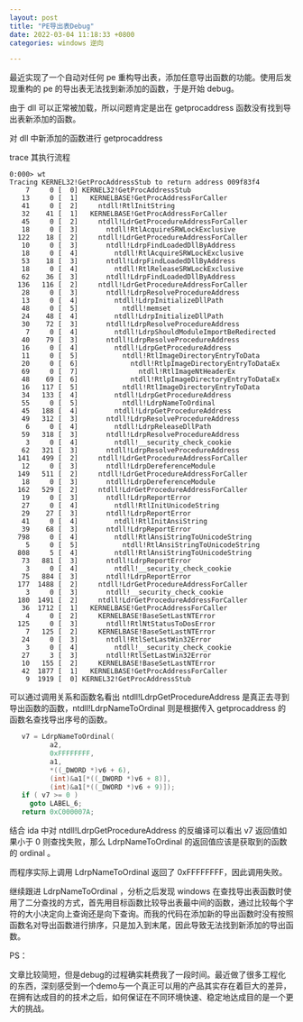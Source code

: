 ```yaml
---
layout: post
title: "PE导出表Debug"
date: 2022-03-04 11:18:33 +0800
categories: windows 逆向

---
```


最近实现了一个自动对任何 pe 重构导出表，添加任意导出函数的功能。使用后发现重构的 pe 的导出表无法找到新添加的函数，于是开始 debug。

由于 dll 可以正常被加载，所以问题肯定是出在 getprocaddress 函数没有找到导出表新添加的函数。

对 dll 中新添加的函数进行 getprocaddress

trace 其执行流程

```
0:000> wt
Tracing KERNEL32!GetProcAddressStub to return address 009f83f4
    7     0 [  0] KERNEL32!GetProcAddressStub
   13     0 [  1]   KERNELBASE!GetProcAddressForCaller
   41     0 [  2]     ntdll!RtlInitString
   32    41 [  1]   KERNELBASE!GetProcAddressForCaller
   45     0 [  2]     ntdll!LdrGetProcedureAddressForCaller
   18     0 [  3]       ntdll!RtlAcquireSRWLockExclusive
  122    18 [  2]     ntdll!LdrGetProcedureAddressForCaller
   10     0 [  3]       ntdll!LdrpFindLoadedDllByAddress
   18     0 [  4]         ntdll!RtlAcquireSRWLockExclusive
   53    18 [  3]       ntdll!LdrpFindLoadedDllByAddress
   18     0 [  4]         ntdll!RtlReleaseSRWLockExclusive
   62    36 [  3]       ntdll!LdrpFindLoadedDllByAddress
  136   116 [  2]     ntdll!LdrGetProcedureAddressForCaller
   28     0 [  3]       ntdll!LdrpResolveProcedureAddress
   13     0 [  4]         ntdll!LdrpInitializeDllPath
   48     0 [  5]           ntdll!memset
   24    48 [  4]         ntdll!LdrpInitializeDllPath
   30    72 [  3]       ntdll!LdrpResolveProcedureAddress
    7     0 [  4]         ntdll!LdrpShouldModuleImportBeRedirected
   40    79 [  3]       ntdll!LdrpResolveProcedureAddress
   16     0 [  4]         ntdll!LdrpGetProcedureAddress
   11     0 [  5]           ntdll!RtlImageDirectoryEntryToData
   20     0 [  6]             ntdll!RtlpImageDirectoryEntryToDataEx
   69     0 [  7]               ntdll!RtlImageNtHeaderEx
   48    69 [  6]             ntdll!RtlpImageDirectoryEntryToDataEx
   16   117 [  5]           ntdll!RtlImageDirectoryEntryToData
   34   133 [  4]         ntdll!LdrpGetProcedureAddress
   55     0 [  5]           ntdll!LdrpNameToOrdinal
   45   188 [  4]         ntdll!LdrpGetProcedureAddress
   49   312 [  3]       ntdll!LdrpResolveProcedureAddress
    6     0 [  4]         ntdll!LdrpReleaseDllPath
   59   318 [  3]       ntdll!LdrpResolveProcedureAddress
    3     0 [  4]         ntdll!__security_check_cookie
   62   321 [  3]       ntdll!LdrpResolveProcedureAddress
  141   499 [  2]     ntdll!LdrGetProcedureAddressForCaller
   12     0 [  3]       ntdll!LdrpDereferenceModule
  149   511 [  2]     ntdll!LdrGetProcedureAddressForCaller
   18     0 [  3]       ntdll!LdrpDereferenceModule
  162   529 [  2]     ntdll!LdrGetProcedureAddressForCaller
   19     0 [  3]       ntdll!LdrpReportError
   27     0 [  4]         ntdll!RtlInitUnicodeString
   29    27 [  3]       ntdll!LdrpReportError
   41     0 [  4]         ntdll!RtlInitAnsiString
   39    68 [  3]       ntdll!LdrpReportError
  798     0 [  4]         ntdll!RtlAnsiStringToUnicodeString
    5     0 [  5]           ntdll!RtlAnsiStringToUnicodeString
  808     5 [  4]         ntdll!RtlAnsiStringToUnicodeString
   73   881 [  3]       ntdll!LdrpReportError
    3     0 [  4]         ntdll!__security_check_cookie
   75   884 [  3]       ntdll!LdrpReportError
  177  1488 [  2]     ntdll!LdrGetProcedureAddressForCaller
    3     0 [  3]       ntdll!__security_check_cookie
  180  1491 [  2]     ntdll!LdrGetProcedureAddressForCaller
   36  1712 [  1]   KERNELBASE!GetProcAddressForCaller
    4     0 [  2]     KERNELBASE!BaseSetLastNTError
  125     0 [  3]       ntdll!RtlNtStatusToDosError
    7   125 [  2]     KERNELBASE!BaseSetLastNTError
   24     0 [  3]       ntdll!RtlSetLastWin32Error
    3     0 [  4]         ntdll!__security_check_cookie
   27     3 [  3]       ntdll!RtlSetLastWin32Error
   10   155 [  2]     KERNELBASE!BaseSetLastNTError
   42  1877 [  1]   KERNELBASE!GetProcAddressForCaller
    9  1919 [  0] KERNEL32!GetProcAddressStub
```

 可以通过调用关系和函数名看出 ntdll!LdrpGetProcedureAddress 是真正去寻到导出函数的函数，ntdll!LdrpNameToOrdinal 则是根据传入 getprocaddress 的函数名查找导出序号的函数。

 ```c
    v7 = LdrpNameToOrdinal(
           a2,
           0xFFFFFFFF,
           a1,
           *((_DWORD *)v6 + 6),
           (int)&a1[*((_DWORD *)v6 + 8)],
           (int)&a1[*((_DWORD *)v6 + 9)]);
    if ( v7 >= 0 )
      goto LABEL_6;
    return 0xC000007A;
 ```

结合 ida 中对 ntdll!LdrpGetProcedureAddress 的反编译可以看出 v7 返回值如果小于 0 则查找失败，那么 LdrpNameToOrdinal 的返回值应该是获取到的函数的 ordinal 。

而程序实际上调用 LdrpNameToOrdinal 返回了 0xFFFFFFFF，因此调用失败。

继续跟进 LdrpNameToOrdinal ，分析之后发现 windows 在查找导出表函数时使用了二分查找的方式，首先用目标函数比较导出表最中间的函数，通过比较每个字符的大小决定向上查询还是向下查询。而我的代码在添加新的导出函数时没有按照函数名对导出函数进行排序，只是加入到末尾，因此导致无法找到新添加的导出函数。



PS：

文章比较简短，但是debug的过程确实耗费我了一段时间。最近做了很多工程化的东西，深刻感受到一个demo与一个真正可以用的产品其实存在着巨大的差异，在拥有达成目的的技术之后，如何保证在不同环境快速、稳定地达成目的是一个更大的挑战。

